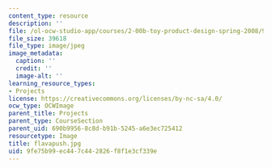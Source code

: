 ```yaml
---
content_type: resource
description: ''
file: /ol-ocw-studio-app/courses/2-00b-toy-product-design-spring-2008/9fe75b99ec447c442826f8f1e3cf339e_flavapush.jpg
file_size: 39618
file_type: image/jpeg
image_metadata:
  caption: ''
  credit: ''
  image-alt: ''
learning_resource_types:
- Projects
license: https://creativecommons.org/licenses/by-nc-sa/4.0/
ocw_type: OCWImage
parent_title: Projects
parent_type: CourseSection
parent_uid: 690b9956-8c8d-b91b-5245-a6e3ec725412
resourcetype: Image
title: flavapush.jpg
uid: 9fe75b99-ec44-7c44-2826-f8f1e3cf339e
---
```


